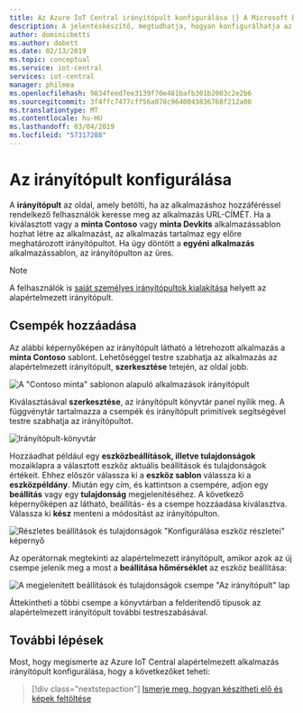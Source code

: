 ```yaml
---
title: Az Azure IoT Central irányítópult konfigurálása |} A Microsoft Docs
description: A jelentéskészítő, megtudhatja, hogyan konfigurálhatja az alapértelmezett Azure IoT Central irányítópult.
author: dominicbetts
ms.author: dobett
ms.date: 02/13/2019
ms.topic: conceptual
ms.service: iot-central
services: iot-central
manager: philmea
ms.openlocfilehash: 9834feed7ee3139f70e481bafb301b2003c2e2b6
ms.sourcegitcommit: 3f4ffc7477cff56a078c9640043836768f212a06
ms.translationtype: MT
ms.contentlocale: hu-HU
ms.lasthandoff: 03/04/2019
ms.locfileid: "57317288"
---
```

# <a name="configure-the-application-dashboard"></a>Az irányítópult konfigurálása

A **irányítópult** az oldal, amely betölti, ha az alkalmazáshoz hozzáféréssel rendelkező felhasználók keresse meg az alkalmazás URL-CÍMÉT. Ha a kiválasztott vagy a **minta Contoso** vagy **minta Devkits** alkalmazássablon hozhat létre az alkalmazást, az alkalmazás tartalmaz egy előre meghatározott irányítópultot. Ha úgy döntött a **egyéni alkalmazás** alkalmazássablon, az irányítópulton az üres.

> [!NOTE]
> A felhasználók is [saját személyes irányítópultok kialakítása](howto-personalize-dashboard-experimental.md?toc=/azure/iot-central-experimental/toc.json&bc=/azure/iot-central-experimental/breadcrumb/toc.json) helyett az alapértelmezett irányítópult.

## <a name="add-tiles"></a>Csempék hozzáadása

Az alábbi képernyőképen az irányítópult látható a létrehozott alkalmazás a **minta Contoso** sablont. Lehetőséggel testre szabhatja az alkalmazás az alapértelmezett irányítópult, **szerkesztése** tetején, az oldal jobb.

![A "Contoso minta" sablonon alapuló alkalmazások irányítópult](media/howto-configure-homepage-experimental/image1.png)

Kiválasztásával **szerkesztése**, az irányítópult könyvtár panel nyílik meg. A függvénytár tartalmazza a csempék és irányítópult primitívek segítségével testre szabhatja az irányítópultot.

![Irányítópult-könyvtár](media/howto-configure-homepage-experimental/image2.png)

Hozzáadhat például egy **eszközbeállítások, illetve tulajdonságok** mozaiklapra a választott eszköz aktuális beállítások és tulajdonságok értékeit. Ehhez először válassza ki a **eszköz sablon** válassza ki a **eszközpéldány**. Miután egy cím, és kattintson a csempére, adjon egy **beállítás** vagy egy **tulajdonság** megjelenítéséhez. A következő képernyőképen az látható, beállítás- és a csempe hozzáadása kiválasztva. Válassza ki **kész** menteni a módosítást az irányítópulton.

![Részletes beállítások és tulajdonságok "Konfigurálása eszköz részletei" képernyő](media/howto-configure-homepage-experimental/image3.png)

Az operátornak megtekinti az alapértelmezett irányítópult, amikor azok az új csempe jelenik meg a most a **beállítása hőmérséklet** az eszköz beállítása:

![A megjelenített beállítások és tulajdonságok csempe "Az irányítópult" lap](media/howto-configure-homepage-experimental/image4.png)

Áttekintheti a többi csempe a könyvtárban a felderítendő típusok az alapértelmezett irányítópult további testreszabásával.

## <a name="next-steps"></a>További lépések

Most, hogy megismerte az Azure IoT Central alapértelmezett alkalmazás irányítópult konfigurálása, hogy a következőket teheti:

> [!div class="nextstepaction"]
> [Ismerje meg, hogyan készítheti elő és képek feltöltése](howto-prepare-images-experimental.md?toc=/azure/iot-central-experimental/toc.json&bc=/azure/iot-central-experimental/breadcrumb/toc.json)
